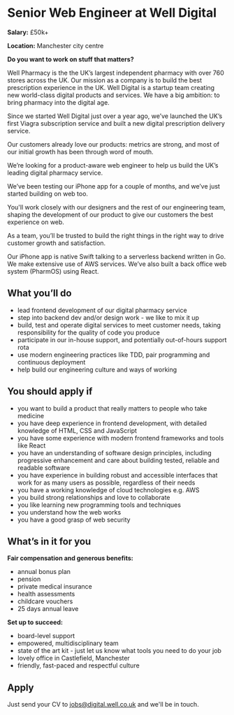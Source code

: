 # Senior Web Engineer at Well Digital

**Salary:** £50k+  

**Location:** Manchester city centre

**Do you want to work on stuff that matters?** 

Well Pharmacy is the the UK’s largest independent pharmacy with over 760 stores across the UK. Our mission as a company is to build the best prescription experience in the UK. 
Well Digital is a startup team creating new world-class digital products and services. We have a big ambition: to bring pharmacy into the digital age. 

Since we started Well Digital just over a year ago, we’ve launched the UK’s first Viagra subscription service and built a new digital prescription delivery service. 

Our customers already love our products: metrics are strong, and most of our initial growth has been through word of mouth.

We’re looking for a product-aware web engineer to help us build the UK’s leading digital pharmacy service. 

We’ve been testing our iPhone app for a couple of months, and we’ve just started building on web too. 

You'll work closely with our designers and the rest of our engineering team, shaping the development of our product to give our customers the best experience on web.
 
As a team, you’ll be trusted to build the right things in the right way to drive customer growth and satisfaction. 

Our iPhone app is native Swift talking to a serverless backend written in Go. We make extensive use of AWS services. We’ve also built a back office web system (PharmOS) using React. 

## What you’ll do

- lead frontend development of our digital pharmacy service
- step into backend dev and/or design work - we like to mix it up
- build, test and operate digital services to meet customer needs, taking responsibility for the quality of code you produce
- participate in our in-house support, and potentially out-of-hours support rota
- use modern engineering practices like TDD, pair programming and continuous deployment
- help build our engineering culture and ways of working

## You should apply if 

- you want to build a product that really matters to people who take medicine
- you have deep experience in frontend development, with detailed knowledge of HTML, CSS and JavaScript 
- you have some experience with modern frontend frameworks and tools like React
- you have an understanding of software design principles, including progressive enhancement and care about building tested, reliable and readable software
- you have experience in building robust and accessible interfaces that work for as many users as possible, regardless of their needs 
- you have a working knowledge of cloud technologies e.g. AWS
- you build strong relationships and love to collaborate
- you like learning new programming tools and techniques
- you understand how the web works
- you have a good grasp of web security

## What’s in it for you

**Fair compensation and generous benefits:**
- annual bonus plan
- pension
- private medical insurance
- health assessments
- childcare vouchers
- 25 days annual leave

**Set up to succeed:**
- board-level support
- empowered, multidisciplinary team  
- state of the art kit - just let us know what tools you need to do your job
- lovely office in Castlefield, Manchester
- friendly, fast-paced and respectful culture 

## Apply

Just send your CV to jobs@digital.well.co.uk and we'll be in touch.
